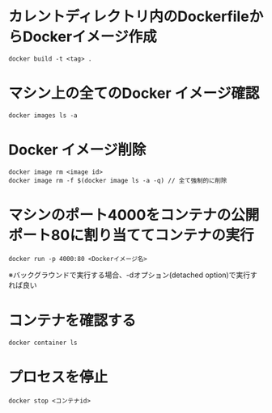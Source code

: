 # カレントディレクトリ内のDockerfileからDockerイメージ作成
```
docker build -t <tag> .
```

# マシン上の全てのDocker イメージ確認
```
docker images ls -a
```

# Docker イメージ削除
```
docker image rm <image id>
docker image rm -f $(docker image ls -a -q) // 全て強制的に削除
```

# マシンのポート4000をコンテナの公開ポート80に割り当ててコンテナの実行
```
docker run -p 4000:80 <Dockerイメージ名>
```
※バックグラウンドで実行する場合、-dオプション(detached option)で実行すれば良い

# コンテナを確認する
```
docker container ls
```

# プロセスを停止
```
docker stop <コンテナid>
```

